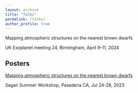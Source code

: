 ```yaml
---
layout: archive
title: "Talks"
permalink: /talks/
author_profile: true
---
```


Mapping atmospheric structures on the nearest brown dwarfs

UK Exoplanet meeting 24, Birmingham, April 9-11, 2024




Posters
------
[Mapping atmospheric structures on the nearest brown dwarfs](https://alphalyncis.github.io/files/sagan_poster.pdf)

Sagan Summer Workshop, Pasadena CA, Jul 24-28, 2023




